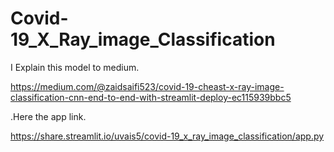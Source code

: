 # Covid-19_X_Ray_image_Classification
I Explain this model to medium.

https://medium.com/@zaidsaifi523/covid-19-cheast-x-ray-image-classification-cnn-end-to-end-with-streamlit-deploy-ec115939bbc5


.Here the app link.

https://share.streamlit.io/uvais5/covid-19_x_ray_image_classification/app.py
